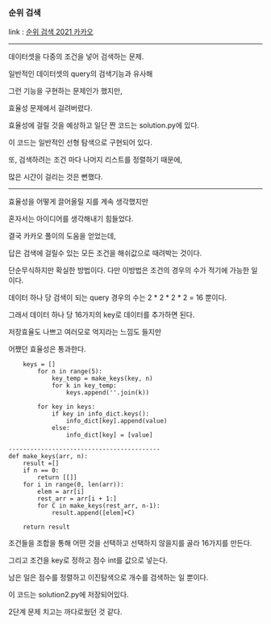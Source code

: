 ### 순위 검색
link : [순위 검색 2021 카카오](https://programmers.co.kr/learn/courses/30/lessons/72412/)

-----------------------------------

데이터셋을 다중의 조건을 넣어 검색하는 문제.

일반적인 데이터셋의 query의 검색기능과 유사해

그런 기능을 구현하는 문제인가 했지만,

효율성 문제에서 걸려버렸다.

효율성에 걸릴 것을 예상하고 일단 짠 코드는 solution.py에 있다.

이 코드는 일반적인 선형 탐색으로 구현되어 있다.

또, 검색하려는 조건 마다 나머지 리스트를 정렬하기 때문에,

많은 시간이 걸리는 것은 뻔했다.

-------------------------------------------

효율성을 어떻게 끌어올릴 지를 계속 생각했지만 

혼자서는 아이디어를 생각해내기 힘들었다.

결국 카카오 풀이의 도움을 얻었는데,

답은 검색에 걸릴수 있는 모든 조건을 해쉬값으로 때려박는 것이다.

단순무식하지만 확실한 방법이다. 다만 이방법은 조건의 경우의 수가 적기에 가능한 일이다.

데이터 하나 당 검색이 되는 query 경우의 수는 2 * 2 * 2 * 2 = 16 뿐이다.

그래서 데이터 하나 당 16가지의 key로 데이터를 추가하면 된다.

저장효율도 나쁘고 여러모로 억지라는 느낌도 들지만

어쨌던 효율성은 통과한다.

        keys = []
            for n in range(5):
                key_temp = make_keys(key, n)
                for k in key_temp:
                    keys.append(''.join(k))

            for key in keys:
                if key in info_dict.keys():
                    info_dict[key].append(value)
                else:
                    info_dict[key] = [value]

    ------------------------------------------
    def make_keys(arr, n): 
        result =[] 
        if n == 0: 
            return [[]] 
        for i in range(0, len(arr)):
            elem = arr[i] 
            rest_arr = arr[i + 1:] 
            for C in make_keys(rest_arr, n-1): 
                result.append([elem]+C) 
                
        return result

조건들을 조합을 통해 어떤 것을 선택하고 선택하지 않을지를 골라 16가지를 만든다.

그리고 조건을 key로 정하고 점수 int를 값으로 넣는다.

남은 일은 점수를 정렬하고 이진탐색으로 개수를 검색하는 일 뿐이다.

이 코드는 solution2.py에 저장되어있다.

2단계 문제 치고는 까다로웠던 것 같다.